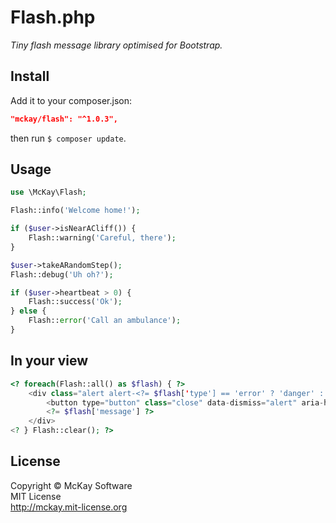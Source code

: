 # Flash.php

_Tiny flash message library optimised for Bootstrap._

## Install

Add it to your composer.json:

```json
"mckay/flash": "^1.0.3",
```

then run `$ composer update`.

## Usage

```php
use \McKay\Flash;

Flash::info('Welcome home!');

if ($user->isNearACliff()) {
	Flash::warning('Careful, there');
}

$user->takeARandomStep();
Flash::debug('Uh oh?');

if ($user->heartbeat > 0) {
	Flash::success('Ok');
} else {
	Flash::error('Call an ambulance');
}
```

## In your view

```php
<? foreach(Flash::all() as $flash) { ?>
	<div class="alert alert-<?= $flash['type'] == 'error' ? 'danger' : $flash['type'] ?>">
		<button type="button" class="close" data-dismiss="alert" aria-hidden="true">&times;</button>
		<?= $flash['message'] ?>
	</div>
<? } Flash::clear(); ?>
```

## License

Copyright © McKay Software  
MIT License  
http://mckay.mit-license.org
